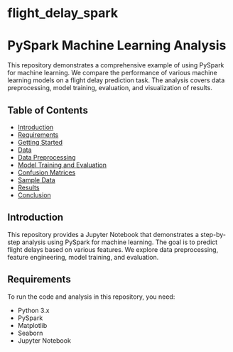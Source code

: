 # flight_delay_spark

# PySpark Machine Learning Analysis

This repository demonstrates a comprehensive example of using PySpark for machine learning. We compare the performance of various machine learning models on a flight delay prediction task. The analysis covers data preprocessing, model training, evaluation, and visualization of results.

## Table of Contents

- [Introduction](#introduction)
- [Requirements](#requirements)
- [Getting Started](#getting-started)
- [Data](#data)
- [Data Preprocessing](#data-preprocessing)
- [Model Training and Evaluation](#model-training-and-evaluation)
- [Confusion Matrices](#confusion-matrices)
- [Sample Data](#sample-data)
- [Results](#results)
- [Conclusion](#conclusion)

## Introduction

This repository provides a Jupyter Notebook that demonstrates a step-by-step analysis using PySpark for machine learning. The goal is to predict flight delays based on various features. We explore data preprocessing, feature engineering, model training, and evaluation.

## Requirements

To run the code and analysis in this repository, you need:

- Python 3.x
- PySpark
- Matplotlib
- Seaborn
- Jupyter Notebook
